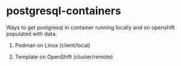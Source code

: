 # postgresql-containers

Ways to get postgresql in container running locally and on openshift populated with data.

1. Podman on Linux (client/local)

2. Template on OpenShift (cluster/remote)

